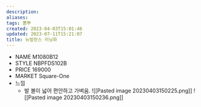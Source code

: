 ```yaml
---
description:
aliases: 
tags: 뽐뿌 
created: 2023-04-03T15:01:46
updated: 2023-07-11T15:21:07
title: 뉴발란스 러닝화
---
```

- NAME M1080B12
- STYLE NBPFDS102B
- PRICE 169000
- MARKET Square-One
- 느낌
	- 발 볼이 넓어 편안하고 가벼움.
![[Pasted image 20230403150225.png]] 
![[Pasted image 20230403150236.png]]
